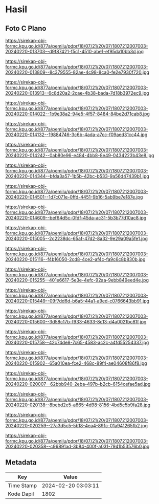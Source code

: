 # Hasil

## Foto C Plano

https://sirekap-obj-formc.kpu.go.id/877a/pemilu/pdpr/18/07/21/20/07/1807212007003-20240220-013703--d9f87421-f5c1-4510-abe1-ef95da10bb3d.jpg

https://sirekap-obj-formc.kpu.go.id/877a/pemilu/pdpr/18/07/21/20/07/1807212007003-20240220-013809--8c379555-82ae-4c98-8ca0-fe2e7930f720.jpg

https://sirekap-obj-formc.kpu.go.id/877a/pemilu/pdpr/18/07/21/20/07/1807212007003-20240220-013913--6c8d20a2-2cae-4b38-bada-7d18b3972ec9.jpg

https://sirekap-obj-formc.kpu.go.id/877a/pemilu/pdpr/18/07/21/20/07/1807212007003-20240220-014022--1b9e38a2-94e5-4f57-8484-84be2d71cab8.jpg

https://sirekap-obj-formc.kpu.go.id/877a/pemilu/pdpr/18/07/21/20/07/1807212007003-20240220-014132--19884746-3c6b-4ada-a7cc-f09aed31cc44.jpg

https://sirekap-obj-formc.kpu.go.id/877a/pemilu/pdpr/18/07/21/20/07/1807212007003-20240220-014242--0ab80e96-e484-4bb8-8e49-0434223b43e8.jpg

https://sirekap-obj-formc.kpu.go.id/877a/pemilu/pdpr/18/07/21/20/07/1807212007003-20240220-014344--bfda3a57-1b5b-42bc-b533-9a56d47439b1.jpg

https://sirekap-obj-formc.kpu.go.id/877a/pemilu/pdpr/18/07/21/20/07/1807212007003-20240220-014501--1d7c071e-0ffd-4451-9b16-5ab9be7e187e.jpg

https://sirekap-obj-formc.kpu.go.id/877a/pemilu/pdpr/18/07/21/20/07/1807212007003-20240220-014609--bef64d5c-0fdf-45da-ac31-5b3b77d10ac8.jpg

https://sirekap-obj-formc.kpu.go.id/877a/pemilu/pdpr/18/07/21/20/07/1807212007003-20240220-015005--2c2238dc-65af-47d2-8a32-9e29a09a5fe1.jpg

https://sirekap-obj-formc.kpu.go.id/877a/pemilu/pdpr/18/07/21/20/07/1807212007003-20240220-015116--f4b16050-2cd8-4ce2-af4c-fa9c6c8b830b.jpg

https://sirekap-obj-formc.kpu.go.id/877a/pemilu/pdpr/18/07/21/20/07/1807212007003-20240220-015255--401e6617-5e3e-4efc-92aa-9ebb849eed4e.jpg

https://sirekap-obj-formc.kpu.go.id/877a/pemilu/pdpr/18/07/21/20/07/1807212007003-20240220-015449--09f7dd6d-b6a5-44a1-a9ed-c0766643bb91.jpg

https://sirekap-obj-formc.kpu.go.id/877a/pemilu/pdpr/18/07/21/20/07/1807212007003-20240220-015600--3d58c17b-f933-4633-8c13-d4a0021bc81f.jpg

https://sirekap-obj-formc.kpu.go.id/877a/pemilu/pdpr/18/07/21/20/07/1807212007003-20240220-015758--42c74de8-7c65-4583-ac2c-a4fd55254337.jpg

https://sirekap-obj-formc.kpu.go.id/877a/pemilu/pdpr/18/07/21/20/07/1807212007003-20240220-015902--65a010ea-fce2-468c-89f4-ae04608f86f8.jpg

https://sirekap-obj-formc.kpu.go.id/877a/pemilu/pdpr/18/07/21/20/07/1807212007003-20240220-020007--62bbb940-2eba-497b-b2cb-6154cefae5ad.jpg

https://sirekap-obj-formc.kpu.go.id/877a/pemilu/pdpr/18/07/21/20/07/1807212007003-20240220-020138--8bebd2e5-a665-4d98-8156-4bd5c5b9fa28.jpg

https://sirekap-obj-formc.kpu.go.id/877a/pemilu/pdpr/18/07/21/20/07/1807212007003-20240220-020259--27a3d5c5-5b18-4ea4-891c-01a941265fb2.jpg

https://sirekap-obj-formc.kpu.go.id/877a/pemilu/pdpr/18/07/21/20/07/1807212007003-20240220-020358--c96891ad-3b84-400f-a031-7941b53576b0.jpg


## Metadata

| Key        | Value               |
| ---------- | ------------------- |
| Time Stamp | 2024-02-20 03:03:11 |
| Kode Dapil | 1802                |



